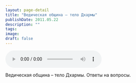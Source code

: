 ```yaml
---
layout: page-detail
title: "Ведическая община – тело Дхармы"
publishDate: 2011.05.22
description: ""
tags:
image:
draft: false
---
```


<audio title="2011.05.22 - Ведическая община – тело Дхармы.mp3" src="/upload/iblock/670/6706398957b3352420b642d822287f09.mp3" controls=""></audio>

 Ведическая община – тело Дхармы. Ответы на вопросы. 

  
